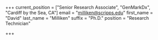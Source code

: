 +++
current_position = ["Senior Research Associate", "GenMarkDx", "Cardiff by the Sea, CA"]
email = "milliken@scripps.edu"
first_name = "David"
last_name = "Milliken"
suffix = "Ph.D."
position = "Research Technician"

+++

